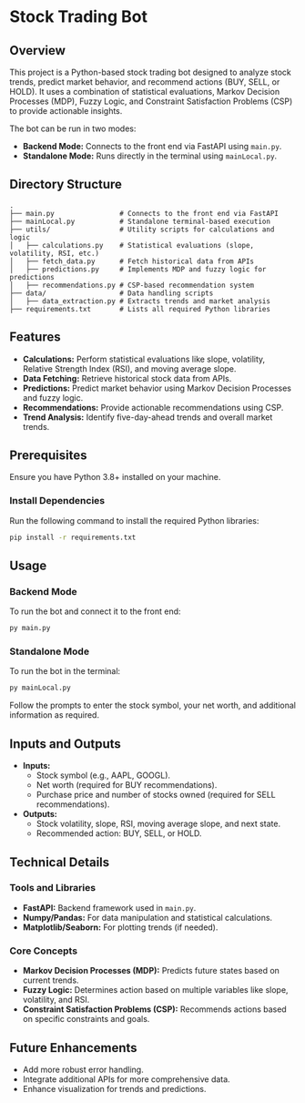 # Stock Trading Bot

## Overview
This project is a Python-based stock trading bot designed to analyze stock trends, predict market behavior, and recommend actions (BUY, SELL, or HOLD). It uses a combination of statistical evaluations, Markov Decision Processes (MDP), Fuzzy Logic, and Constraint Satisfaction Problems (CSP) to provide actionable insights.

The bot can be run in two modes:
- **Backend Mode:** Connects to the front end via FastAPI using `main.py`.
- **Standalone Mode:** Runs directly in the terminal using `mainLocal.py`.

## Directory Structure

```
.
├── main.py                # Connects to the front end via FastAPI
├── mainLocal.py           # Standalone terminal-based execution
├── utils/                 # Utility scripts for calculations and logic
│   ├── calculations.py    # Statistical evaluations (slope, volatility, RSI, etc.)
│   ├── fetch_data.py      # Fetch historical data from APIs
│   ├── predictions.py     # Implements MDP and fuzzy logic for predictions
│   ├── recommendations.py # CSP-based recommendation system
├── data/                  # Data handling scripts
│   ├── data_extraction.py # Extracts trends and market analysis
├── requirements.txt       # Lists all required Python libraries
```

## Features
- **Calculations:** Perform statistical evaluations like slope, volatility, Relative Strength Index (RSI), and moving average slope.
- **Data Fetching:** Retrieve historical stock data from APIs.
- **Predictions:** Predict market behavior using Markov Decision Processes and fuzzy logic.
- **Recommendations:** Provide actionable recommendations using CSP.
- **Trend Analysis:** Identify five-day-ahead trends and overall market trends.

## Prerequisites
Ensure you have Python 3.8+ installed on your machine.

### Install Dependencies
Run the following command to install the required Python libraries:
```bash
pip install -r requirements.txt
```

## Usage

### Backend Mode
To run the bot and connect it to the front end:
```bash
py main.py
```

### Standalone Mode
To run the bot in the terminal:
```bash
py mainLocal.py
```

Follow the prompts to enter the stock symbol, your net worth, and additional information as required.

## Inputs and Outputs
- **Inputs:**
  - Stock symbol (e.g., AAPL, GOOGL).
  - Net worth (required for BUY recommendations).
  - Purchase price and number of stocks owned (required for SELL recommendations).
- **Outputs:**
  - Stock volatility, slope, RSI, moving average slope, and next state.
  - Recommended action: BUY, SELL, or HOLD.

## Technical Details
### Tools and Libraries
- **FastAPI:** Backend framework used in `main.py`.
- **Numpy/Pandas:** For data manipulation and statistical calculations.
- **Matplotlib/Seaborn:** For plotting trends (if needed).

### Core Concepts
- **Markov Decision Processes (MDP):** Predicts future states based on current trends.
- **Fuzzy Logic:** Determines action based on multiple variables like slope, volatility, and RSI.
- **Constraint Satisfaction Problems (CSP):** Recommends actions based on specific constraints and goals.

## Future Enhancements
- Add more robust error handling.
- Integrate additional APIs for more comprehensive data.
- Enhance visualization for trends and predictions.
